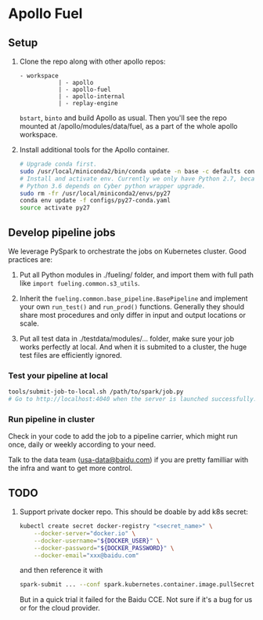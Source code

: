 # Apollo Fuel

## Setup

1. Clone the repo along with other apollo repos:

   ```text
   - workspace
              | - apollo
              | - apollo-fuel
              | - apollo-internal
              | - replay-engine
   ```

   `bstart`, `binto` and build Apollo as usual. Then you'll see the repo mounted
   at /apollo/modules/data/fuel, as a part of the whole apollo workspace.

1. Install additional tools for the Apollo container.

   ```bash
   # Upgrade conda first.
   sudo /usr/local/miniconda2/bin/conda update -n base -c defaults conda
   # Install and activate env. Currently we only have Python 2.7, because
   # Python 3.6 depends on Cyber python wrapper upgrade.
   sudo rm -fr /usr/local/miniconda2/envs/py27
   conda env update -f configs/py27-conda.yaml
   source activate py27
   ```

## Develop pipeline jobs

We leverage PySpark to orchestrate the jobs on Kubernetes cluster. Good
practices are:

1. Put all Python modules in ./fueling/ folder, and import them with full path
   like `import fueling.common.s3_utils`.

1. Inherit the `fueling.common.base_pipeline.BasePipeline` and implement your
   own `run_test()` and `run_prod()` functions. Generally they should share most
   procedures and only differ in input and output locations or scale.

1. Put all test data in ./testdata/modules/... folder, make sure your job works
   perfectly at local. And when it is submited to a cluster, the huge test files
   are efficiently ignored.

### Test your pipeline at local

```bash
tools/submit-job-to-local.sh /path/to/spark/job.py
# Go to http://localhost:4040 when the server is launched successfully.
```

### Run pipeline in cluster

Check in your code to add the job to a pipeline carrier, which might run once,
daily or weekly according to your need.

Talk to the data team (usa-data@baidu.com) if you are pretty familliar with the
infra and want to get more control.

## TODO

1. Support private docker repo. This should be doable by add k8s secret:

   ```bash
   kubectl create secret docker-registry "<secret_name>" \
       --docker-server="docker.io" \
       --docker-username="${DOCKER_USER}" \
       --docker-password="${DOCKER_PASSWORD}" \
       --docker-email="xxx@baidu.com"
   ```

   and then reference it with

   ```bash
   spark-submit ... --conf spark.kubernetes.container.image.pullSecrets="<secret_name>"
   ```

   But in a quick trial it failed for the Baidu CCE. Not sure if it's a bug for
   us or for the cloud provider.
